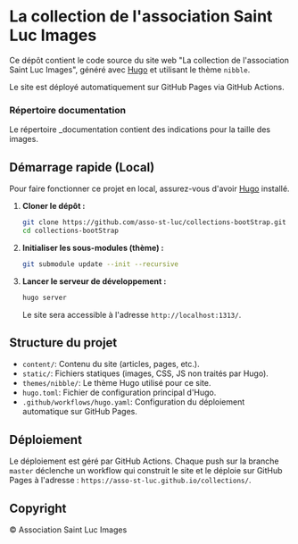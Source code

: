 # La collection de l'association Saint Luc Images

Ce dépôt contient le code source du site web "La collection de l'association Saint Luc Images", généré avec [Hugo](https://gohugo.io/) et utilisant le thème `nibble`.

Le site est déployé automatiquement sur GitHub Pages via GitHub Actions.

### Répertoire documentation 

Le répertoire _documentation contient des indications pour la taille des images.

## Démarrage rapide (Local)

Pour faire fonctionner ce projet en local, assurez-vous d'avoir [Hugo](https://gohugo.io/getting-started/installing/) installé.

1.  **Cloner le dépôt :**
    ```bash
    git clone https://github.com/asso-st-luc/collections-bootStrap.git
    cd collections-bootStrap
    ```

2.  **Initialiser les sous-modules (thème) :**
    ```bash
    git submodule update --init --recursive
    ```

3.  **Lancer le serveur de développement :**
    ```bash
    hugo server
    ```
    Le site sera accessible à l'adresse `http://localhost:1313/`.

## Structure du projet

-   `content/`: Contenu du site (articles, pages, etc.).
-   `static/`: Fichiers statiques (images, CSS, JS non traités par Hugo).
-   `themes/nibble/`: Le thème Hugo utilisé pour ce site.
-   `hugo.toml`: Fichier de configuration principal d'Hugo.
-   `.github/workflows/hugo.yaml`: Configuration du déploiement automatique sur GitHub Pages.

## Déploiement

Le déploiement est géré par GitHub Actions. Chaque push sur la branche `master` déclenche un workflow qui construit le site et le déploie sur GitHub Pages à l'adresse : `https://asso-st-luc.github.io/collections/`.

## Copyright

© Association Saint Luc Images
